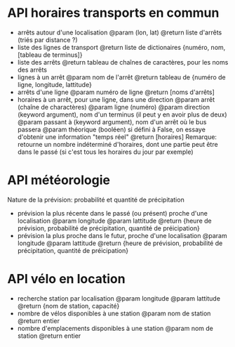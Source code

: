 # API horaires transports en commun
- arrêts autour d'une localisation
    @param (lon, lat)
    @return liste d'arrêts (triés par distance ?)
- liste des lignes de transport
    @return liste de dictionaires {numéro, nom, [tableau de terminus]}
- liste des arrêts
    @return tableau de chaînes de caractères, pour les noms des arrêts
- lignes à un arrêt
    @param nom de l'arrêt
    @return tableau de {numéro de ligne, longitude, lattitude}
- arrêts d'une ligne
    @param numéro de ligne
    @return [noms d'arrêts]
- horaires à un arrêt, pour une ligne, dans une direction
    @param arrêt (chaîne de charactères)
    @param ligne (numéro)
    @param direction (keyword argument), nom d'un terminus (il peut y en avoir plus de deux)
    @param passant à (keyword argument), nom d'un arrêt où le bus passera
    @param théorique (booléen) si défini à False, on essaye d'obtenir une information "temps réel"
    @return [horaires]
        Remarque: retourne un nombre indéterminé d'horaires, dont une partie peut être dans le passé (si c'est tous les horaires du jour par exemple)

# API météorologie
Nature de la prévision: probabilité et quantité de précipitation
- prévision la plus récente dans le passé (ou présent) proche d'une localisation
    @param longitude
    @param lattitude
    @return {heure de prévision, probabilité de précipitation, quantité de préicipation}
- prévision la plus proche dans le futur, proche d'une localisation
    @param longitude
    @param lattitude
    @return {heure de prévision, probabilité de précipitation, quantité de préicipation}

# API vélo en location
- recherche station par localisation
    @param longitude
    @param lattitude
    @return {nom de station, capacité}
- nombre de vélos disponibles à une station
    @param nom de station
    @return entier
- nombre d'emplacements disponibles à une station
    @param nom de station
    @return entier